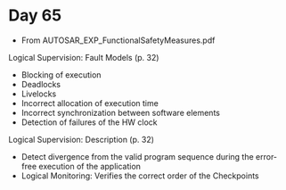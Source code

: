 # Day 65

* From AUTOSAR\_EXP\_FunctionalSafetyMeasures.pdf

Logical Supervision: Fault Models (p. 32)
* Blocking of execution
* Deadlocks
* Livelocks
* Incorrect allocation of execution time
* Incorrect synchronization between software elements
* Detection of failures of the HW clock

Logical Supervision: Description (p. 32)
* Detect divergence from the valid program sequence during the error-free execution of the application
* Logical Monitoring: Verifies the correct order of the Checkpoints

